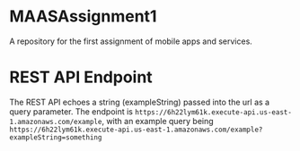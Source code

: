 # MAASAssignment1
A repository for the first assignment of mobile apps and services.

# REST API Endpoint
The REST API echoes a string (exampleString) passed into the url as a query parameter. The endpoint is `https://6h22lym61k.execute-api.us-east-1.amazonaws.com/example`, with an example query being `https://6h22lym61k.execute-api.us-east-1.amazonaws.com/example?exampleString=something`

